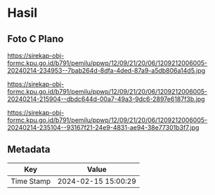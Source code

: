 # Hasil

## Foto C Plano

https://sirekap-obj-formc.kpu.go.id/b791/pemilu/ppwp/12/09/21/20/06/1209212006005-20240214-234953--7bab264d-8dfa-4ded-87a9-a5db806a14d5.jpg

https://sirekap-obj-formc.kpu.go.id/b791/pemilu/ppwp/12/09/21/20/06/1209212006005-20240214-215904--dbdc644d-00a7-49a3-9dc6-2897e6187f3b.jpg

https://sirekap-obj-formc.kpu.go.id/b791/pemilu/ppwp/12/09/21/20/06/1209212006005-20240214-235104--93167f21-24e9-4831-ae94-38e77301b3f7.jpg


## Metadata

| Key        | Value               |
| ---------- | ------------------- |
| Time Stamp | 2024-02-15 15:00:29 |




